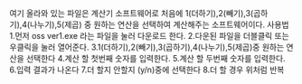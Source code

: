 여기 올라와 있는 파일은 계산기 소프트웨어로 처음에 1(더하기),2(빼기),3(곱하기),4(나누기),5(제곱) 중 원하는 연산을 선택하여 계산해주는 소프트웨어이다.
사용법	1.먼저 oss ver1.exe 라는 파일을 눌러 다운로드 한다.
		2.다운된 파일을 더블클릭 또는 우클릭을 눌러 열어준다.
		3.1(더하기),2(빼기),3(곱하기),4(나누기),5(제곱)중 원하는 연산을 선택한다
		4.계산 할 첫번째 숫자를 입력한다.
		5.계산 할 두번째 숫자를 입력한다.
		6.입력 결과가 나온다
  		7.더 할지 안할지 (y/n)중에 선택한다
    		8.더 할 경우 위처럼 반복
